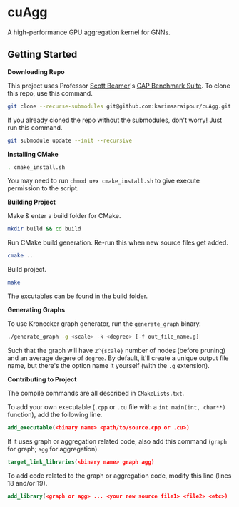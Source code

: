 # cuAgg

A high-performance GPU aggregation kernel for GNNs.

## Getting Started

**Downloading Repo**

This project uses Professor [Scott Beamer](https://scottbeamer.net/)'s
[GAP Benchmark Suite](https://github.com/sbeamer/gapbs/). To clone this repo,
use this command.

```bash
git clone --recurse-submodules git@github.com:karimsaraipour/cuAgg.git
```

If you already cloned the repo without the submodules, don't worry! Just run
this command.

```bash
git submodule update --init --recursive
```

**Installing CMake**

```bash
. cmake_install.sh
```

You may need to run `chmod u+x cmake_install.sh` to give execute permission to
the script.

**Building Project**

Make & enter a build folder for CMake.

```bash
mkdir build && cd build
```

Run CMake build generation. Re-run this when new source files get added.

```bash
cmake ..
```

Build project.

```bash
make
```

The excutables can be found in the build folder.

**Generating Graphs**

To use Kronecker graph generator, run the `generate_graph` binary.

```bash
./generate_graph -g <scale> -k <degree> [-f out_file_name.g]
```

Such that the graph will have `2^{scale}` number of nodes (before pruning) and
an average degere of `degree`. By default, it'll create a unique output file
name, but there's the option name it yourself (with the `.g` extension).

**Contributing to Project**

The compile commands are all described in `CMakeLists.txt`.

To add your own executable (`.cpp` or `.cu` file with a `int main(int, char**)`
function), add the following line.

```cmake
add_executable(<binary name> <path/to/source.cpp or .cu>)
```

If it uses graph or aggregation related code, also add this command
(`graph` for graph; `agg` for aggregation).

```cmake
target_link_libraries(<binary name> graph agg)
```

To add code related to the graph or aggregation code, modify this line (lines
18 and/or 19).

```cmake
add_library(<graph or agg> ... <your new source file1> <file2> <etc>)
```
